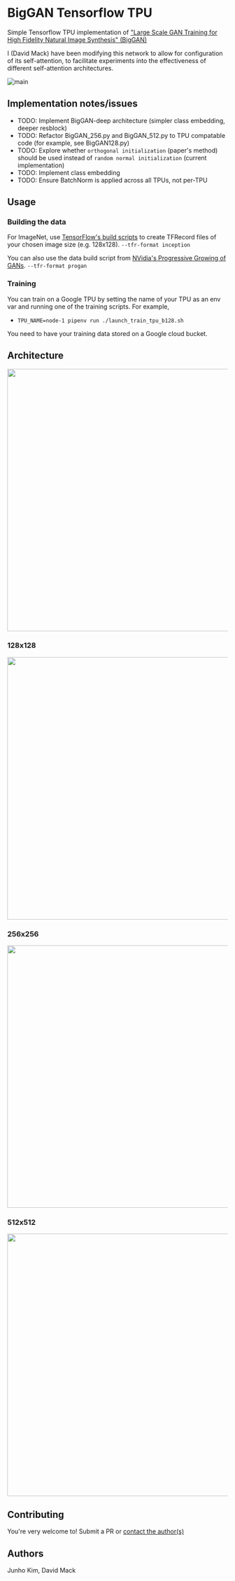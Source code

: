 # BigGAN Tensorflow TPU

Simple Tensorflow TPU implementation of ["Large Scale GAN Training for High Fidelity Natural Image Synthesis" (BigGAN)](https://arxiv.org/abs/1809.11096)

I (David Mack) have been modifying this network to allow for configuration of its self-attention, to facilitate experiments into the effectiveness of different self-attention architectures.

![main](./assets/main.png)

## Implementation notes/issues

- TODO: Implement BigGAN-deep architecture (simpler class embedding, deeper resblock)
- TODO: Refactor BigGAN_256.py and BigGAN_512.py to TPU compatable code (for example, see BigGAN128.py)
- TODO: Explore whether `orthogonal initialization` (paper's method) should be used instead of `random normal initialization` (current implementation)
- TODO: Implement class embedding
- TODO: Ensure BatchNorm is applied across all TPUs, not per-TPU

## Usage

### Building the data

For ImageNet, use [TensorFlow's build scripts](https://github.com/tensorflow/models/blob/master/research/inception/README.md#getting-started) to create TFRecord files of your chosen image size (e.g. 128x128). `--tfr-format inception`

You can also use the data build script from [NVidia's Progressive Growing of GANs](https://github.com/tkarras/progressive_growing_of_gans). `--tfr-format progan`

### Training

You can train on a Google TPU by setting the name of your TPU as an env var and running one of the training scripts. For example,

* `TPU_NAME=node-1 pipenv run ./launch_train_tpu_b128.sh`

You need to have your training data stored on a Google cloud bucket.


## Architecture
<img src = './assets/architecture.png' width = '600px'> 

### 128x128
<img src = './assets/128.png' width = '600px'> 

### 256x256
<img src = './assets/256.png' width = '600px'> 

### 512x512
<img src = './assets/512.png' width = '600px'> 

## Contributing

You're very welcome to! Submit a PR or [contact the author(s)](https://octavian.ai)

## Authors
Junho Kim, David Mack